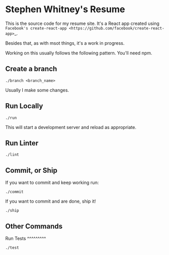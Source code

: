 Stephen Whitney's Resume
========================

This is the source code for my resume site. It's a React app created using `Facebook's create-react-app <https://github.com/facebook/create-react-app>`_.

Besides that, as with msot things, it's a work in progress.

Working on this usually follows the following pattern. You'll need npm.

Create a branch
---------------

`./branch <branch_name>`

Usually I make some changes.

Run Locally
-----------

`./run`

This will start a development server and reload as appropriate.

Run Linter
----------

`./lint`

Commit, or Ship
---------------

If you want to commit and keep working run:

`./commit`

If you want to commit and are done, ship it!

`./ship`

Other Commands
--------------

Run Tests
^^^^^^^^^

`./test`